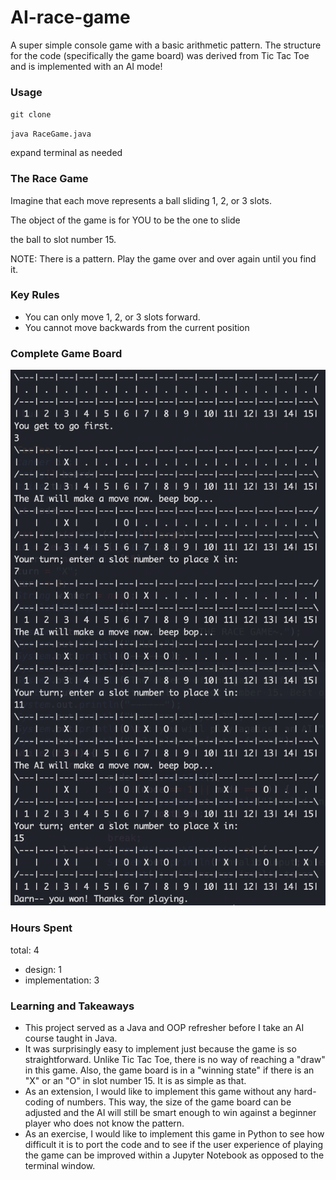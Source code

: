 # AI-race-game
A super simple console game with a basic arithmetic pattern. The structure for the code (specifically the game board) was derived from Tic Tac Toe and is implemented with an AI mode!

### Usage
`git clone `

`java RaceGame.java`

expand terminal as needed

### The Race Game

Imagine that each move represents a ball sliding 1, 2, or 3 slots.

The object of the game is for YOU to be the one to slide

the ball to slot number 15. 

NOTE: There is a pattern. Play the game over and over again until you find it.

### Key Rules
* You can only move 1, 2, or 3 slots forward.
* You cannot move backwards from the current position

### Complete Game Board

![game board](game.png)

### Hours Spent
total: 4
- design: 1
- implementation: 3

### Learning and Takeaways
* This project served as a Java and OOP refresher before I take an AI course taught in Java.
* It was surprisingly easy to implement just because the game is so straightforward. Unlike Tic Tac Toe, there is no way of reaching a "draw" in this game. Also, the game board is in a "winning state" if there is an "X" or an "O" in slot number 15. It is as simple as that.
* As an extension, I would like to implement this game without any hard-coding of numbers. This way, the size of the game board can be adjusted and the AI will still be smart enough to win against a beginner player who does not know the pattern.
* As an exercise, I would like to implement this game in Python to see how difficult it is to port the code and to see if the user experience of playing the game can be improved within a Jupyter Notebook as opposed to the terminal window.

